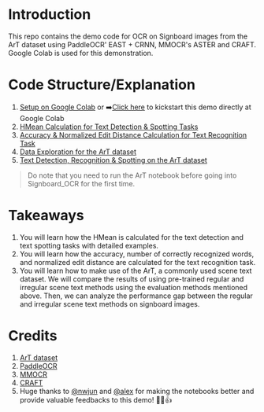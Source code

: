 # Introduction 
This repo contains the demo code for OCR on Signboard images from the ArT dataset using PaddleOCR' EAST + CRNN, MMOCR's ASTER and CRAFT.
Google Colab is used for this demonstration.

# Code Structure/Explanation
1.	[Setup on Google Colab](/Signboard_Setup.ipynb) or ➡️[Click here](https://colab.research.google.com/github/chunchet-ng/signboard_ocr/blob/main/Signboard_Setup.ipynb) to kickstart this demo directly at Google Colab
2.	[HMean Calculation for Text Detection & Spotting Tasks](/Detection_Evaluation/HMean.ipynb)
3.	[Accuracy & Normalized Edit Distance Calculation for Text Recognition Task](/Recognition_Evaluation/Norm_Edit_Distance.ipynb)
4.	[Data Exploration for the ArT dataset](/Signboard_OCR/ArT.ipynb)
5.	[Text Detection, Recognition & Spotting on the ArT dataset](/Signboard_OCR/Signboard_OCR.ipynb)

>Do note that you need to run the ArT notebook before going into Signboard_OCR for the first time.

# Takeaways
1.	You will learn how the HMean is calculated for the text detection and text spotting tasks with detailed examples.
2.	You will learn how the accuracy, number of correctly recognized words, and normalized edit distance are calculated for the text recognition task.
3.	You will learn how to make use of the ArT, a commonly used scene text dataset. We will compare the results of using pre-trained regular and irregular scene text methods using the evaluation methods mentioned above. Then, we can analyze the performance gap between the regular and irregular scene text methods on signboard images.

# Credits
1.	[ArT dataset](https://rrc.cvc.uab.es/?ch=14)
2.	[PaddleOCR](https://github.com/PaddlePaddle/PaddleOCR)
3.  [MMOCR](https://github.com/open-mmlab/mmocr)
4.  [CRAFT](https://github.com/clovaai/CRAFT-pytorch)
4.  Huge thanks to [@nwjun](https://github.com/nwjun) and [@alex](https://github.com/AlexofNTU) for making the notebooks better and provide valuable feedbacks to this demo! 💪😇👍
